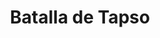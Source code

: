 ﻿---
title: "Batalla de Tapso"
permalink: periodes_114.html
layout: periode
dataInici: -46
sidebar: periodes
pares:
  - id: 61
    title: "Segunda Guerra Civil"
    dataInici: "(-49)"
    dataFi: "(-45)"

fills:
jocsPrincipals:
jocsEscenaris:
jocsEpoca:
  - title: "The Great Battles of Julius Caesar"
    bggId: 5833
    escenari: "Thapsus"
    dataInici: 
    dataFi: 

jocsEpocaEscenaris:
---
